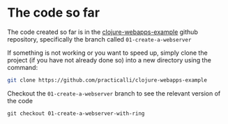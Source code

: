 # The code so far

  The code created so far is in the [clojure-webapps-example](https://github.com/practicalli/clojure-webapps-example) github repository, specifically the branch called `01-create-a-webserver`

  If something is not working or you want to speed up, simply clone the project (if you have not already done so) into a new directory using the command:

```bash
git clone https://github.com/practicalli/clojure-webapps-example
```

Checkout the `01-create-a-webserver` branch to see the relevant version of the code

```
git checkout 01-create-a-webserver-with-ring
```
